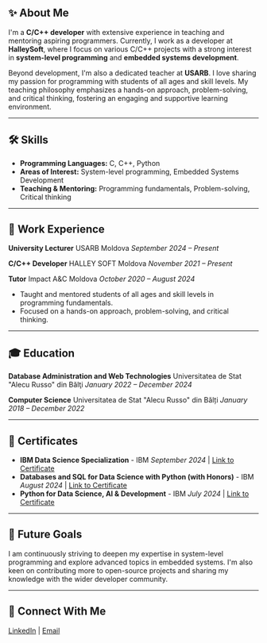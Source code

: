 ## ✨ About Me

I'm a **C/C++ developer** with extensive experience in teaching and mentoring aspiring programmers. Currently, I work as a developer at **HalleySoft**, where I focus on various C/C++ projects with a strong interest in **system-level programming** and **embedded systems development**.

Beyond development, I'm also a dedicated teacher at **USARB**. I love sharing my passion for programming with students of all ages and skill levels. My teaching philosophy emphasizes a hands-on approach, problem-solving, and critical thinking, fostering an engaging and supportive learning environment.

-----

## 🛠️ Skills

  * **Programming Languages:** C, C++, Python
  * **Areas of Interest:** System-level programming, Embedded Systems Development
  * **Teaching & Mentoring:** Programming fundamentals, Problem-solving, Critical thinking

-----

## 💼 Work Experience

**University Lecturer**
USARB Moldova
*September 2024 – Present*

**C/C++ Developer**
HALLEY SOFT Moldova
*November 2021 – Present*

**Tutor**
Impact A\&C Moldova
*October 2020 – August 2024*

  * Taught and mentored students of all ages and skill levels in programming fundamentals.
  * Focused on a hands-on approach, problem-solving, and critical thinking.

-----

## 🎓 Education

**Database Administration and Web Technologies**
Universitatea de Stat "Alecu Russo" din Bălţi
*January 2022 – December 2024*

**Computer Science**
Universitatea de Stat "Alecu Russo" din Bălți
*January 2018 – December 2022*

-----

## 🏅 Certificates

  * **IBM Data Science Specialization** - IBM
    *September 2024* | [Link to Certificate](https://www.coursera.org/account/accomplishments/specialization/OH5NA565P29F)
  * **Databases and SQL for Data Science with Python (with Honors)** - IBM
    *August 2024* | [Link to Certificate](https://www.coursera.org/account/accomplishments/verify/68N5AABO2J4V)
  * **Python for Data Science, AI & Development** - IBM
    *July 2024* | [Link to Certificate](https://www.coursera.org/account/accomplishments/verify/682RP6QQETZA)

-----

## 🌱 Future Goals

I am continuously striving to deepen my expertise in system-level programming and explore advanced topics in embedded systems. I'm also keen on contributing more to open-source projects and sharing my knowledge with the wider developer community.

-----

## 🔗 Connect With Me

[LinkedIn](https://www.linkedin.com/in/maidacenco-anastasia/) | [Email](mailto:maidacenco100@gmail.com)
